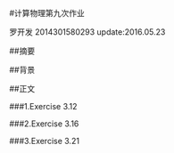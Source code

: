 #计算物理第九次作业

罗开发  2014301580293  update:2016.05.23

##摘要

##背景


##正文

###1.Exercise 3.12


###2.Exercise 3.16


###3.Exercise 3.21
